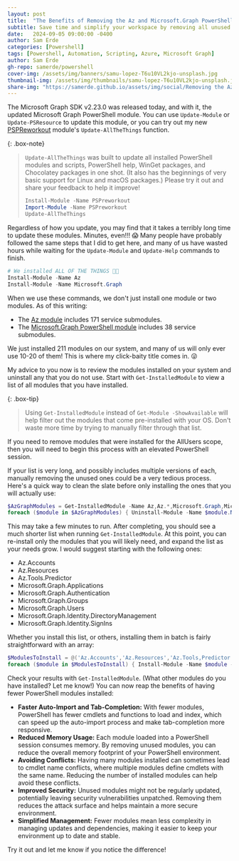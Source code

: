 ```yaml
---
layout: post
title:  "The Benefits of Removing the Az and Microsoft.Graph PowerShell Modules"
subtitle: Save time and simplify your workspace by removing all unused PowerShell modules.
date:   2024-09-05 09:00:00 -0400
author: Sam Erde
categories: [Powershell]
tags: [Powershell, Automation, Scripting, Azure, Microsoft Graph]
author: Sam Erde
gh-repo: samerde/powershell
cover-img: /assets/img/banners/samu-lopez-T6u10VL2kjo-unsplash.jpg
thumbnail-img: /assets/img/thumbnails/samu-lopez-T6u10VL2kjo-unsplash.jpg
share-img: "https://samerde.github.io/assets/img/social/Removing the Az and Microsoft.Graph PowerShell Modules to Save Time.png"
---
```


The Microsoft Graph SDK v2.23.0 was released today, and with it, the updated Microsoft Graph PowerShell module. You can use `Update-Module` or `Update-PSResource` to update this module, or you can try out my new [PSPReworkout](https://day3bits.com/PSPreworkout) module's `Update-AllTheThings` function.

{: .box-note}
> `Update-AllTheThings` was built to update all installed PowerShell modules and scripts, PowerShell help, WinGet packages, and Chocolatey packages in one shot. (It also has the beginnings of very basic support for Linux and macOS packages.) Please try it out and share your feedback to help it improve!
> ```powershell
> Install-Module -Name PSPreworkout
> Import-Module -Name PSPreworkout
> Update-AllTheThings
> ```

Regardless of how you update, you may find that it takes a terribly long time to update these modules. Minutes, even!!! 😱 Many people have probably followed the same steps that I did to get here, and many of us have wasted hours while waiting for the `Update-Module` and `Update-Help` commands to finish.

```powershell
# We installed ALL OF THE THINGS 🧹🤪
Install-Module -Name Az
Install-Module -Name Microsoft.Graph
```

When we use these commands, we don't just install one module or two modules. As of this writing:
- The [Az module](https://github.com/Azure/azure-powershell/blob/main/documentation/azure-powershell-modules.md) includes 171 service submodules.
- The [Microsoft.Graph PowerShell module](https://github.com/microsoftgraph/msgraph-sdk-powershell/wiki/MS-Graph-PowerShell-Modules) includes 38 service submodules.

We just installed 211 modules on our system, and many of us will only ever use 10-20 of them! This is where my click-baity title comes in. 😜

My advice to you now is to review the modules installed on your system and uninstall any that you do not use. Start with `Get-InstalledModule` to view a list of all modules that you have installed.

{: .box-tip}
> Using `Get-InstalledModule` instead of `Get-Module -ShowAvailable` will help filter out the modules that come pre-installed with your OS. Don't waste more time by trying to manually filter through that list.

If you need to remove modules that were installed for the AllUsers scope, then you will need to begin this process with an elevated PowerShell session.

If your list is very long, and possibly includes multiple versions of each, manually removing the unused ones could be a very tedious process. Here's a quick way to clean the slate before only installing the ones that you will actually use:

```powershell
$AzGraphModules = Get-InstalledModule -Name Az,Az.*,Microsoft.Graph,Microsoft.Graph.* -ErrorAction SilentlyContinue
foreach ($module in $AzGraphModules) { Uninstall-Module -Name $module.Name -AllVersions -Force }
```

This may take a few minutes to run. After completing, you should see a much shorter list when running `Get-InstalledModule`. At this point, you can re-install only the modules that you will likely need, and expand the list as your needs grow. I would suggest starting with the following ones:

- Az.Accounts
- Az.Resources
- Az.Tools.Predictor
- Microsoft.Graph.Applications
- Microsoft.Graph.Authentication
- Microsoft.Graph.Groups
- Microsoft.Graph.Users
- Microsoft.Graph.Identity.DirectoryManagement
- Microsoft.Graph.Identity.SignIns

Whether you install this list, or others, installing them in batch is fairly straightforward with an array:

```powershell
$ModulesToInstall = @('Az.Accounts','Az.Resources','Az.Tools,Predictor','Microsoft.Graph.Applications','Microsoft.Graph.Authentication','Microsoft.Graph.Groups','Microsoft.Graph.Users','Microsoft.Graph.Identity.DirectoryManagement','Microsoft.Graph.Identity.SignIns')
foreach ($module in $ModulesToInstall) { Install-Module -Name $module -Scope CurrentUser }
```

Check your results with `Get-InstalledModule`. (What other modules do you have installed? Let me know!) You can now reap the benefits of having fewer PowerShell modules installed:

- **Faster Auto-Import and Tab-Completion:** With fewer modules, PowerShell has fewer cmdlets and functions to load and index, which can speed up the auto-import process and make tab-completion more responsive.
- **Reduced Memory Usage:** Each module loaded into a PowerShell session consumes memory. By removing unused modules, you can reduce the overall memory footprint of your PowerShell environment.
- **Avoiding Conflicts:** Having many modules installed can sometimes lead to cmdlet name conflicts, where multiple modules define cmdlets with the same name. Reducing the number of installed modules can help avoid these conflicts.
- **Improved Security:** Unused modules might not be regularly updated, potentially leaving security vulnerabilities unpatched. Removing them reduces the attack surface and helps maintain a more secure environment.
- **Simplified Management:** Fewer modules mean less complexity in managing updates and dependencies, making it easier to keep your environment up to date and stable.

Try it out and let me know if you notice the difference!
